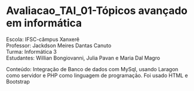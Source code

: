 # Avaliacao_TAI_01-Tópicos avançado em informática
Escola: IFSC-câmpus Xanxerê                         
Professor: Jackdson Meires Dantas Canuto                      
Turma: Informática 3                   
Estudantes: Willian Bongiovanni, Julia Pavan e Maria Dal Magro            

Conteúdo: Integração de Banco de dados com MySql, usando Laragon como servidor e PHP como linguagem de programação. Foi usado HTML e Bootstrap

